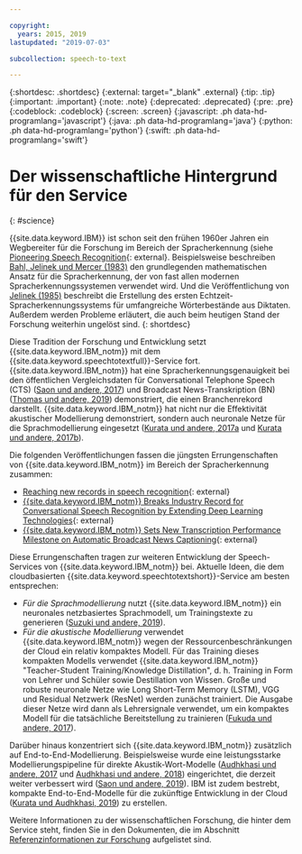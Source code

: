 ```yaml
---

copyright:
  years: 2015, 2019
lastupdated: "2019-07-03"

subcollection: speech-to-text

---
```


{:shortdesc: .shortdesc}
{:external: target="_blank" .external}
{:tip: .tip}
{:important: .important}
{:note: .note}
{:deprecated: .deprecated}
{:pre: .pre}
{:codeblock: .codeblock}
{:screen: .screen}
{:javascript: .ph data-hd-programlang='javascript'}
{:java: .ph data-hd-programlang='java'}
{:python: .ph data-hd-programlang='python'}
{:swift: .ph data-hd-programlang='swift'}

# Der wissenschaftliche Hintergrund für den Service
{: #science}

{{site.data.keyword.IBM}} ist schon seit den frühen 1960er Jahren ein Wegbereiter für die Forschung im Bereich der Spracherkennung (siehe [Pioneering Speech Recognition](https://www.ibm.com/ibm/history/ibm100/us/en/icons/speechreco/){: external}. Beispielsweise beschreiben [Bahl, Jelinek und Mercer (1983)](/docs/services/speech-to-text?topic=speech-to-text-references#bahl1983) den grundlegenden mathematischen Ansatz für die Spracherkennung, der von fast allen modernen Spracherkennungssystemen verwendet wird. Und die Veröffentlichung von [Jelinek (1985)](/docs/services/speech-to-text?topic=speech-to-text-references#jelinek1985) beschreibt die Erstellung des ersten Echtzeit-Spracherkennungssystems für umfangreiche Wörterbestände aus Diktaten. Außerdem werden Probleme erläutert, die auch beim heutigen Stand der Forschung weiterhin ungelöst sind.
{: shortdesc}

Diese Tradition der Forschung und Entwicklung setzt {{site.data.keyword.IBM_notm}} mit dem {{site.data.keyword.speechtotextfull}}-Service fort. {{site.data.keyword.IBM_notm}} hat eine Spracherkennungsgenauigkeit bei den öffentlichen Vergleichsdaten für Conversational Telephone Speech (CTS) ([Saon und andere, 2017](/docs/services/speech-to-text?topic=speech-to-text-references#saon2017)) und Broadcast News-Transkription (BN) ([Thomas und andere, 2019](/docs/services/speech-to-text?topic=speech-to-text-references#thomas2019)) demonstriert, die einen Branchenrekord darstellt. {{site.data.keyword.IBM_notm}} hat nicht nur die Effektivität akustischer Modellierung demonstriert, sondern auch neuronale Netze für die Sprachmodellierung eingesetzt ([Kurata und andere, 2017a](/docs/services/speech-to-text?topic=speech-to-text-references#kurata2017a) und [Kurata und andere, 2017b](/docs/services/speech-to-text?topic=speech-to-text-references#kurata2017a)).

Die folgenden Veröffentlichungen fassen die jüngsten Errungenschaften von {{site.data.keyword.IBM_notm}} im Bereich der Spracherkennung zusammen:

-   [Reaching new records in speech recognition](https://www.ibm.com/blogs/watson/2017/03/reaching-new-records-in-speech-recognition/){: external}
-   [{{site.data.keyword.IBM_notm}} Breaks Industry Record for Conversational Speech Recognition by Extending Deep Learning Technologies](https://www-03.ibm.com/press/us/en/pressrelease/51790.wss){: external}
-   [{{site.data.keyword.IBM_notm}} Sets New Transcription Performance Milestone on Automatic Broadcast News Captioning](https://www.ibm.com/blogs/research/2019/05/automatic-broadcast-news-captioning/){: external}

Diese Errungenschaften tragen zur weiteren Entwicklung der Speech-Services von {{site.data.keyword.IBM_notm}} bei. Aktuelle Ideen, die dem cloudbasierten {{site.data.keyword.speechtotextshort}}-Service am besten entsprechen:

-   *Für die Sprachmodellierung* nutzt {{site.data.keyword.IBM_notm}} ein neuronales netzbasiertes Sprachmodell, um Trainingstexte zu generieren ([Suzuki und andere, 2019](/docs/services/speech-to-text?topic=speech-to-text-references#suzuki2019)).
-   *Für die akustische Modellierung* verwendet {{site.data.keyword.IBM_notm}} wegen der Ressourcenbeschränkungen der Cloud ein relativ kompaktes Modell. Für das Training dieses kompakten Modells verwendet {{site.data.keyword.IBM_notm}} "Teacher-Student Training/Knowledge Distillation", d. h. Training in Form von Lehrer und Schüler sowie Destillation von Wissen. Große und robuste neuronale Netze wie Long Short-Term Memory (LSTM), VGG und Residual Netzwerk (ResNet) werden zunächst trainiert. Die Ausgabe dieser Netze wird dann als Lehrersignale verwendet, um ein kompaktes Modell für die tatsächliche Bereitstellung zu trainieren ([Fukuda und andere, 2017](/docs/services/speech-to-text?topic=speech-to-text-references#fukuda2017)).

Darüber hinaus konzentriert sich {{site.data.keyword.IBM_notm}} zusätzlich auf End-to-End-Modellierung. Beispielsweise wurde eine leistungsstarke Modellierungspipeline für direkte Akustik-Wort-Modelle ([Audhkhasi und andere, 2017](/docs/services/speech-to-text?topic=speech-to-text-references#audhkhasi2017) und [Audhkhasi und andere, 2018](/docs/services/speech-to-text?topic=speech-to-text-references#audhkhasi2018)) eingerichtet, die derzeit weiter verbessert wird ([Saon und andere, 2019](/docs/services/speech-to-text?topic=speech-to-text-references#saon2019)). IBM ist zudem bestrebt, kompakte End-to-End-Modelle für die zukünftige Entwicklung in der Cloud ([Kurata und Audhkhasi, 2019](/docs/services/speech-to-text?topic=speech-to-text-references#kurata2019)) zu erstellen.

Weitere Informationen zu der wissenschaftlichen Forschung, die hinter dem Service steht, finden Sie in den Dokumenten, die im Abschnitt [Referenzinformationen zur Forschung](/docs/services/speech-to-text?topic=speech-to-text-references) aufgelistet sind.
